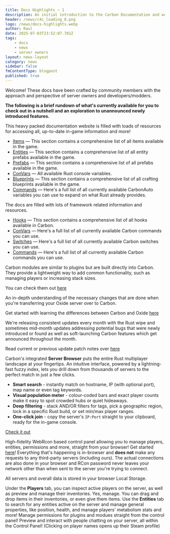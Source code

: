 ```yaml
---
title: Docs Highlights — 1
description: An initial introduction to the Carbon Documentation and website in general. It comes packed with lots of automatically updated content and reliable APIs for developers to use or owners to study!
header: /news/c4c_loading_8.png
logo: /news/docs-highlights.webp
author: Raul
date: 2025-07-03T23:52:07.701Z
tags:
    - docs
    - news
    - server owners
layout: news-layout
category: news
sidebar: false
fmContentType: blogpost
published: true
---
```


<NewsSectionTitle text="Introduction" author="raulssorban"/>
<NewsSection>
Welcome! These docs have been crafted by community members with the approach and perspective of server owners and developers/modders. 

**The following is a brief rundown of what's currently available for you to check out in a nutshell and an exploration to unannounced newly introduced features.**
</NewsSection>

<NewsSectionTitle text="Rust — References & Resources"/>
<NewsImage src="/news/items-showcase.png"/>

<NewsSection>
This heavy packed documentation website is filled with loads of resources for accessing all, up-to-date in-game information and more!

- <a href="../../references/items" target="_blank">Items</a> — This section contains a comprehensive list of all items available in the game.
- <a href="../../references/entities" target="_blank">Entities</a> — This section contains a comprehensive list of all entity prefabs available in the game.
- <a href="../../references/prefabs" target="_blank">Prefabs</a> — This section contains a comprehensive list of all prefabs available in the game.
- <a href="../../references/rust-convars" target="_blank">ConVars</a> — All available Rust console variables.
- <a href="../../references/blueprints" target="_blank">Blueprints</a> — This section contains a comprehensive list of all crafting blueprints available in the game.
- <a href="../../references/rust-commands" target="_blank">Commands</a> — Here's a full list of all currently available CarbonAuto variables you can use to expand on what Rust already provides.

</NewsSection>
<NewsSectionTitle text="Carbon — References & Resources"/>
<NewsImage src="/news/hooks-showcase.png"/>

<NewsSection>
The docs are filled with lots of framework related information and resources.

- <a href="../../references/hooks" target="_blank">Hooks</a> — This section contains a comprehensive list of all hooks available in Carbon.
- <a href="../../references/convars" target="_blank">ConVars</a> — Here's a full list of all currently available Carbon commands you can use.
- <a href="../../references/switches" target="_blank">Switches</a> — Here's a full list of all currently available Carbon switches you can use.
- <a href="../../references/commands" target="_blank">Commands</a> — Here's a full list of all currently available Carbon commands you can use.
</NewsSection>

<NewsSectionTitle text="Modules"/>
<NewsImage src="/misc/admin_f.webp"/>
<NewsSection>
Carbon modules are similar to plugins but are built directly into Carbon. They provide a lightweight way to add common functionality, such as managing players or increasing stack sizes.

You can check them out <a href="../../owners/modules/what-are-modules" target="_blank">here</a>
</NewsSection>

<NewsSectionTitle text="Oxide Porting"/>
<NewsSection>
<NewsImage src="/misc/oxide-to-carbon.webp"/>

An in-depth understanding of the necessary changes that are done when you're transferring your Oxide server over to Carbon.

Get started with learning the differences between Carbon and Oxide <a href="../../owners/oxide-porting" target="_blank">here</a>
</NewsSection>

<NewsSectionTitle text="Release Notes"/>
<NewsSection>
We're releasing consistent updates every month with the Rust wipe and sometimes mid-month updates addressing potential bugs that were newly introduced or found as well as soft-launching Carbon features which get announced throughout the month.

Read current or previous update patch notes over <a href="../../references/release-notes" target="_blank">here</a>
</NewsSection>

<NewsSectionTitle text="Server Browser" author="evs-ptr"/>
<NewsImage src="/news/serverbrowser-showcase.png"/>
<NewsSection>

Carbon's integrated **Server Browser** puts the entire Rust multiplayer landscape at your fingertips. An intuitive interface, powered by a lightning-fast fuzzy index, lets you drill down from thousands of servers to the perfect match in just a few clicks.

- **Smart search** - instantly match on hostname, IP (with optional port), map name or even tag keywords.
- **Visual population meter** - colour-coded bars and exact player counts make it easy to spot crowded hubs or quiet hideaways.
- **Deep filtering** - stack AND/OR filters for tags, pick a geographic region, lock in a specific Rust build, or set min/max player ranges.
- **One-click join** - copy the server's `IP:Port` straight to your clipboard, ready for the in-game console.

[Check it out](/tools/server-browser/)

</NewsSection>

<NewsSectionTitle text="Control Panel"/>
<NewsSection>
High-fidelity WebRcon based control panel allowing you to manage players, entities, permissions and more, straight from your browser! Get started <a href="../../tools/control-panel" target="_blank">here</a>!
</NewsSection>

<NewsImage src="/news/controlp-1-showcase.png"/>
<NewsSection>
Everything that's happening is in-browser and <strong>does not</strong> make any requests to any third-party servers (including ours).

<NewsSectionSubtitle text="Connections"/>
The actual connections are also done in your browser and RCon password never leaves your network other than when sent to the server you're trying to connect.

All servers and overall data is stored in your browser Local Storage.
</NewsSection>

<NewsSectionSubtitle text="Player and Inventory Management"/>
<NewsImage src="/news/controlp-2-showcase.png"/>
<NewsSection>
Under the <strong>Players</strong> tab, you can inspect active players on the server, as well as preview and manage their inventories. Yes, manage. You can drag and drop items in their inventories, or even give them items.
</NewsSection>

<NewsSectionSubtitle text="Entity Search & Inspection"/>
<NewsImageGrid>
    <NewsImage src="/news/controlp-3-showcase.png"/>
    <NewsImage src="/news/controlp-4-showcase.png"/>
</NewsImageGrid>

<NewsSection>
Use the <strong>Entities</strong> tab to search for any entities active on the server and manage general properties, like position, health, and manage players' metabolism stats and more!
</NewsSection>

<NewsSectionSubtitle text="Permission Management"/>
<NewsImage src="/news/controlp-5-showcase.png"/>
<NewsSection>
Manage permissions for plugins and modues straight from the control panel!
</NewsSection>

<NewsSectionSubtitle text="Chatting"/>
<NewsImage src="/news/controlp-6-showcase.png"/>
<NewsSection>
Preview and interact with people chatting on your server, all within the Control Panel! (Clicking on player names opens up their Steam profile)
</NewsSection>

<NewsReleaseNotes version="2.0.196"/>